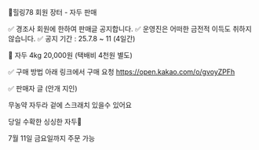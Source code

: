 🌈힐링78 회원 장터 - 자두 판매

✅️ 경조사 회원에 한하여 판매글 공지합니다.
✅️ 운영진은 어떠한 금전적 이득도 취하지 않습니다.
✅️ 공지 기간 : 25.7.8 ~ 11 (4일간)

🍑 자두 4kg 20,000원
(택배비 4천원 별도)

✅️ 구매 방법
아래 링크에서 구매 요청
https://open.kakao.com/o/gvoyZPFh

✅️ 판매자 글 (안개 지인)

무농약 자두라 겉에 스크래치  있을수 있어요

당일 수확한 싱싱한 자두🍑

7월 11일 금요일까지 주문 가능